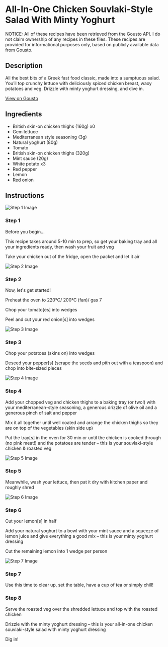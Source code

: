 # All-In-One Chicken Souvlaki-Style Salad With Minty Yoghurt

NOTICE: All of these recipes have been retrieved from the Gousto API. I do not claim ownership of any recipes in these files. These recipes are provided for informational purposes only, based on publicly available data from Gousto.

## Description

All the best bits of a Greek fast food classic, made into a sumptuous salad. You’ll top crunchy lettuce with deliciously spiced chicken breast, waxy potatoes and veg. Drizzle with minty yoghurt dressing, and dive in. 

[View on Gousto](https://www.gousto.co.uk/recipes/cookbook/all-in-one-chicken-souvlaki-salad-with-minty-yoghurt-dressing)

## Ingredients

- British skin-on chicken thighs (160g) x0
- Gem lettuce
- Mediterranean style seasoning (3g)
- Natural yoghurt (80g)
- Tomato
- British skin-on chicken thighs (320g)
- Mint sauce (20g)
- White potato x3
- Red pepper
- Lemon
- Red onion

## Instructions

![Step 1 Image](https://production-media.gousto.co.uk/cms/recipe-step-image/Step-1-1718713242007-x200.jpg)

### Step 1

Before you begin...

This recipe takes around 5-10 min to prep, so get your baking tray and all your ingredients ready, then wash your fruit and veg

Take your chicken out of the fridge, open the packet and let it air

![Step 2 Image](https://production-media.gousto.co.uk/cms/recipe-step-image/Step-2-1718713250411-x200.jpg)

### Step 2

Now, let's get started!

Preheat the oven to 220°C/ 200°C (fan)/ gas 7

Chop your tomato[es] into wedges

Peel and cut your red onion[s] into wedges

![Step 3 Image](https://production-media.gousto.co.uk/cms/recipe-step-image/Step-3-1718713255666-x200.jpg)

### Step 3

Chop your potatoes (skins on) into wedges

Deseed your pepper[s] (scrape the seeds and pith out with a teaspoon) and chop into bite-sized pieces

![Step 4 Image](https://production-media.gousto.co.uk/cms/recipe-step-image/Step-4-1718713260056-x200.jpg)

### Step 4

Add your chopped veg and chicken thighs to a baking tray (or two!) with your mediterranean-style seasoning, a generous drizzle of olive oil and a generous pinch of salt and pepper

Mix it all together until well coated and arrange the chicken thighs so they are on top of the vegetables (skin side up)

Put the tray[s] in the oven for 30 min or until the chicken is cooked through (no pink meat!) and the potatoes are tender – this is your souvlaki-style chicken & roasted veg

![Step 5 Image](https://production-media.gousto.co.uk/cms/recipe-step-image/Step-5-1718713264832-x200.jpg)

### Step 5

Meanwhile, wash your lettuce, then pat it dry with kitchen paper and roughly shred

![Step 6 Image](https://production-media.gousto.co.uk/cms/recipe-step-image/Step-6-1718713270043-x200.jpg)

### Step 6

Cut your lemon[s] in half

Add your natural yoghurt to a bowl with your mint sauce and a squeeze of lemon juice and give everything a good mix – this is your minty yoghurt dressing

Cut the remaining lemon into 1 wedge per person

![Step 7 Image](https://production-media.gousto.co.uk/cms/recipe-step-image/Step-7-1-1718713274029-x200.jpg)

### Step 7

Use this time to clear up, set the table, have a cup of tea or simply chill!

### Step 8

Serve the roasted veg over the shredded lettuce and top with the roasted chicken

Drizzle with the minty yoghurt dressing – this is your all-in-one chicken souvlaki-style salad with minty yoghurt dressing

Dig in!

